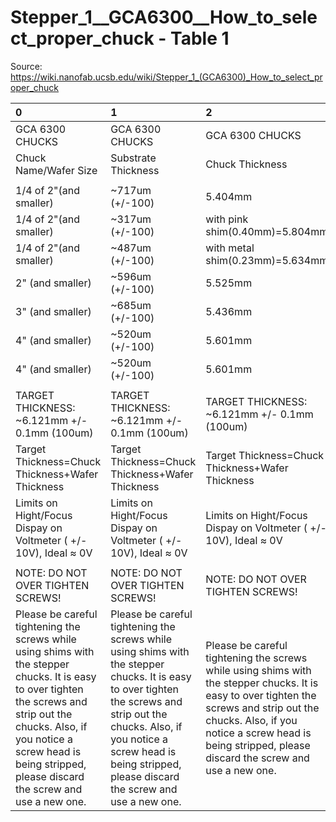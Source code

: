 # Stepper_1__GCA6300__How_to_select_proper_chuck - Table 1

Source: https://wiki.nanofab.ucsb.edu/wiki/Stepper_1_(GCA6300)_How_to_select_proper_chuck

| 0                                                                                                                                                                                                                                                  | 1                                                                                                                                                                                                                                                  | 2                                                                                                                                                                                                                                                  |
|:---------------------------------------------------------------------------------------------------------------------------------------------------------------------------------------------------------------------------------------------------|:---------------------------------------------------------------------------------------------------------------------------------------------------------------------------------------------------------------------------------------------------|:---------------------------------------------------------------------------------------------------------------------------------------------------------------------------------------------------------------------------------------------------|
| GCA 6300 CHUCKS                                                                                                                                                                                                                                    | GCA 6300 CHUCKS                                                                                                                                                                                                                                    | GCA 6300 CHUCKS                                                                                                                                                                                                                                    |
| Chuck Name/Wafer Size                                                                                                                                                                                                                              | Substrate Thickness                                                                                                                                                                                                                                | Chuck Thickness                                                                                                                                                                                                                                    |
|                                                                                                                                                                                                                                                    |                                                                                                                                                                                                                                                    |                                                                                                                                                                                                                                                    |
| 1/4 of 2"(and smaller)                                                                                                                                                                                                                             | ~717um (+/-100)                                                                                                                                                                                                                                    | 5.404mm                                                                                                                                                                                                                                            |
| 1/4 of 2"(and smaller)                                                                                                                                                                                                                             | ~317um (+/-100)                                                                                                                                                                                                                                    | with pink shim(0.40mm)=5.804mm                                                                                                                                                                                                                     |
| 1/4 of 2"(and smaller)                                                                                                                                                                                                                             | ~487um (+/-100)                                                                                                                                                                                                                                    | with metal shim(0.23mm)=5.634mm                                                                                                                                                                                                                    |
| 2" (and smaller)                                                                                                                                                                                                                                   | ~596um (+/-100)                                                                                                                                                                                                                                    | 5.525mm                                                                                                                                                                                                                                            |
| 3" (and smaller)                                                                                                                                                                                                                                   | ~685um (+/-100)                                                                                                                                                                                                                                    | 5.436mm                                                                                                                                                                                                                                            |
| 4" (and smaller)                                                                                                                                                                                                                                   | ~520um (+/-100)                                                                                                                                                                                                                                    | 5.601mm                                                                                                                                                                                                                                            |
| 4" (and smaller)                                                                                                                                                                                                                                   | ~520um (+/-100)                                                                                                                                                                                                                                    | 5.601mm                                                                                                                                                                                                                                            |
|                                                                                                                                                                                                                                                    |                                                                                                                                                                                                                                                    |                                                                                                                                                                                                                                                    |
| TARGET THICKNESS: ~6.121mm +/- 0.1mm (100um)                                                                                                                                                                                                       | TARGET THICKNESS: ~6.121mm +/- 0.1mm (100um)                                                                                                                                                                                                       | TARGET THICKNESS: ~6.121mm +/- 0.1mm (100um)                                                                                                                                                                                                       |
| Target Thickness=Chuck Thickness+Wafer Thickness                                                                                                                                                                                                   | Target Thickness=Chuck Thickness+Wafer Thickness                                                                                                                                                                                                   | Target Thickness=Chuck Thickness+Wafer Thickness                                                                                                                                                                                                   |
| Limits on Hight/Focus Dispay on Voltmeter ( +/- 10V), Ideal ≈ 0V                                                                                                                                                                                   | Limits on Hight/Focus Dispay on Voltmeter ( +/- 10V), Ideal ≈ 0V                                                                                                                                                                                   | Limits on Hight/Focus Dispay on Voltmeter ( +/- 10V), Ideal ≈ 0V                                                                                                                                                                                   |
|                                                                                                                                                                                                                                                    |                                                                                                                                                                                                                                                    |                                                                                                                                                                                                                                                    |
| NOTE: DO NOT OVER TIGHTEN SCREWS!                                                                                                                                                                                                                  | NOTE: DO NOT OVER TIGHTEN SCREWS!                                                                                                                                                                                                                  | NOTE: DO NOT OVER TIGHTEN SCREWS!                                                                                                                                                                                                                  |
| Please be careful tightening the screws while using shims with the stepper chucks. It is easy to over tighten the screws and strip out the chucks. Also, if you notice a screw head is being stripped, please discard the screw and use a new one. | Please be careful tightening the screws while using shims with the stepper chucks. It is easy to over tighten the screws and strip out the chucks. Also, if you notice a screw head is being stripped, please discard the screw and use a new one. | Please be careful tightening the screws while using shims with the stepper chucks. It is easy to over tighten the screws and strip out the chucks. Also, if you notice a screw head is being stripped, please discard the screw and use a new one. |